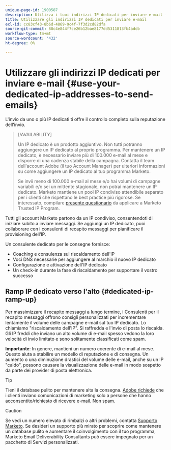 ```yaml
---
unique-page-id: 1900587
description: Utilizza i tuoi indirizzi IP dedicati per inviare e-mail - Documenti Marketo - Documentazione del prodotto
title: Utilizzare gli indirizzi IP dedicati per inviare e-mail
exl-id: cc83cf43-8b6d-4869-9c4f-7f3d2cd82dfa
source-git-commit: 88c4e844f7ce26b12bae8177dd5311813fb4adcb
workflow-type: tm+mt
source-wordcount: '432'
ht-degree: 0%

---
```


# Utilizzare gli indirizzi IP dedicati per inviare e-mail {#use-your-dedicated-ip-addresses-to-send-emails}

L&#39;invio da uno o più IP dedicati ti offre il controllo completo sulla reputazione dell&#39;invio.

>[!AVAILABILITY]
>
>Un IP dedicato è un prodotto aggiuntivo. Non tutti potranno aggiungere un IP dedicato al proprio programma. Per mantenere un IP dedicato, è necessario inviare più di 100.000 e-mail al mese e disporre di una cadenza stabile della campagna. Contatta il team dell&#39;account Adobe (il tuo Account Manager) per ulteriori informazioni su come aggiungere un IP dedicato al tuo programma Marketo.
>
>Se invii meno di 100.000 e-mail al mese e/o hai volumi di campagne variabili e/o sei un mittente stagionale, non potrai mantenere un IP dedicato. Marketo mantiene un pool IP condiviso attendibile separato per i clienti che rispettano le best practice più rigorose. Se interessato, compilare [presente questionario](https://na-sjg.marketo.com/lp/marketoprivacydemo/Trusted-IP-Sending-Range-Program.html) da applicare a Marketo Trusted IP Program.

Tutti gli account Marketo partono da un IP condiviso, consentendoti di iniziare subito a inviare messaggi. Se aggiungi un IP dedicato, puoi collaborare con i consulenti di recapito messaggi per pianificare il provisioning dell’IP.

Un consulente dedicato per le consegne fornisce:

* Coaching e consulenza sul riscaldamento dell&#39;IP
* Voci DNS necessarie per aggiungere al marchio il nuovo IP dedicato
* Configurazione e attivazione dell&#39;IP dedicato
* Un check-in durante la fase di riscaldamento per supportare il vostro successo

## Ramp IP dedicato verso l&#39;alto {#dedicated-ip-ramp-up}

Per massimizzare il recapito messaggi a lungo termine, i Consulenti per il recapito messaggi offrono consigli personalizzati per incrementare lentamente il volume delle campagne e-mail sul tuo IP dedicato. Lo chiamiamo &quot;riscaldamento dell&#39;IP&quot;. Si raffredda e l&#39;invio di posta lo riscalda. Gli IP freddi che inviano un alto volume di e-mail spesso vedono la loro velocità di invio limitato e sono solitamente classificati come spam.

**Importante**: In genere, mantieni un numero coerente di e-mail al mese. Questo aiuta a stabilire un modello di reputazione e di consegna. Un aumento o una diminuzione drastici del volume delle e-mail, anche su un IP &quot;caldo&quot;, possono causare la visualizzazione delle e-mail in modo sospetto da parte dei provider di posta elettronica.

>[!TIP]
>
>Tieni il database pulito per mantenere alta la consegna. [Adobe richiede](https://www.adobe.com/legal/terms/aup.html) che i clienti inviano comunicazioni di marketing solo a persone che hanno acconsentito/richiesto di ricevere e-mail. Non spam.

>[!CAUTION]
>
>Se vedi un numero elevato di rimbalzi o altri problemi, contatta [Supporto Marketo](https://nation.marketo.com/t5/Support/ct-p/Support). Se desideri un supporto più mirato per scoprire come mantenere un database pulito e aumentare il coinvolgimento con il tuo programma, Marketo Email Deliverability Consultants può essere impegnato per un pacchetto di Servizi personalizzati.
